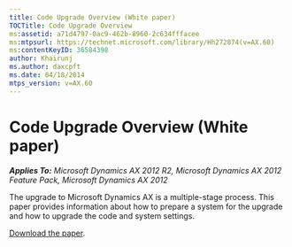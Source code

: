```yaml
---
title: Code Upgrade Overview (White paper)
TOCTitle: Code Upgrade Overview
ms:assetid: a71d4797-0ac9-462b-8960-2c634fffacee
ms:mtpsurl: https://technet.microsoft.com/library/Hh272874(v=AX.60)
ms:contentKeyID: 36584398
author: Khairunj
ms.author: daxcpft
ms.date: 04/18/2014
mtps_version: v=AX.60
---
```


# Code Upgrade Overview (White paper) 


_**Applies To:** Microsoft Dynamics AX 2012 R2, Microsoft Dynamics AX 2012 Feature Pack, Microsoft Dynamics AX 2012_

The upgrade to Microsoft Dynamics AX is a multiple-stage process. This paper provides information about how to prepare a system for the upgrade and how to upgrade the code and system settings.

[Download the paper](https://go.microsoft.com/fwlink/?linkid=213108).

  


